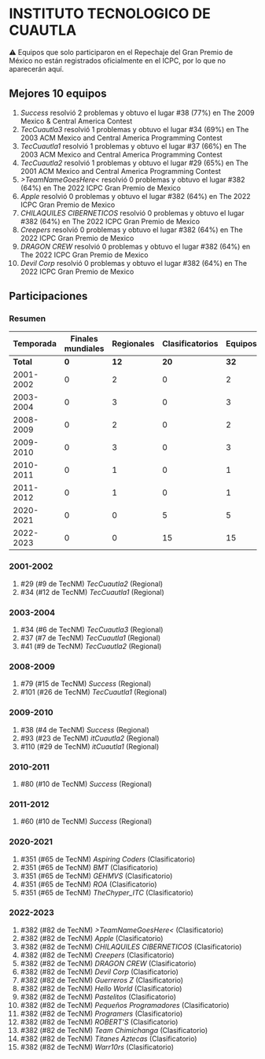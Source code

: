 ---
---

# INSTITUTO TECNOLOGICO DE CUAUTLA

:warning: Equipos que solo participaron en el Repechaje del Gran Premio de México no están registrados oficialmente en el ICPC, por lo que no aparecerán aquí.

## Mejores 10 equipos

1. _Success_ resolvió 2 problemas y obtuvo el lugar #38 (77%) en The 2009 Mexico & Central America Contest
1. _TecCuautla3_ resolvió 1 problemas y obtuvo el lugar #34 (69%) en The 2003 ACM Mexico and Central America Programming Contest
1. _TecCuautla1_ resolvió 1 problemas y obtuvo el lugar #37 (66%) en The 2003 ACM Mexico and Central America Programming Contest
1. _TecCuautla2_ resolvió 1 problemas y obtuvo el lugar #29 (65%) en The 2001 ACM Mexico and Central America Programming Contest
1. _>TeamNameGoesHere<_ resolvió 0 problemas y obtuvo el lugar #382 (64%) en The 2022 ICPC Gran Premio de Mexico
1. _Apple_ resolvió 0 problemas y obtuvo el lugar #382 (64%) en The 2022 ICPC Gran Premio de Mexico
1. _CHILAQUILES CIBERNETICOS_ resolvió 0 problemas y obtuvo el lugar #382 (64%) en The 2022 ICPC Gran Premio de Mexico
1. _Creepers_ resolvió 0 problemas y obtuvo el lugar #382 (64%) en The 2022 ICPC Gran Premio de Mexico
1. _DRAGON CREW_ resolvió 0 problemas y obtuvo el lugar #382 (64%) en The 2022 ICPC Gran Premio de Mexico
1. _Devil Corp_ resolvió 0 problemas y obtuvo el lugar #382 (64%) en The 2022 ICPC Gran Premio de Mexico

## Participaciones

### Resumen

| Temporada | Finales mundiales | Regionales | Clasificatorios | Equipos |
| --- | --- | --- | --- | --- |
| **Total** | **0** | **12** | **20** | **32** |
| 2001-2002 | 0 | 2 | 0 | 2 |
| 2003-2004 | 0 | 3 | 0 | 3 |
| 2008-2009 | 0 | 2 | 0 | 2 |
| 2009-2010 | 0 | 3 | 0 | 3 |
| 2010-2011 | 0 | 1 | 0 | 1 |
| 2011-2012 | 0 | 1 | 0 | 1 |
| 2020-2021 | 0 | 0 | 5 | 5 |
| 2022-2023 | 0 | 0 | 15 | 15 |

### 2001-2002

1. #29 (#9 de TecNM) _TecCuautla2_ (Regional)
1. #34 (#12 de TecNM) _TecCuautla1_ (Regional)

### 2003-2004

1. #34 (#6 de TecNM) _TecCuautla3_ (Regional)
1. #37 (#7 de TecNM) _TecCuautla1_ (Regional)
1. #41 (#9 de TecNM) _TecCuautla2_ (Regional)

### 2008-2009

1. #79 (#15 de TecNM) _Success_ (Regional)
1. #101 (#26 de TecNM) _TecCuautla1_ (Regional)

### 2009-2010

1. #38 (#4 de TecNM) _Success_ (Regional)
1. #93 (#23 de TecNM) _itCuautla2_ (Regional)
1. #110 (#29 de TecNM) _itCuautla1_ (Regional)

### 2010-2011

1. #80 (#10 de TecNM) _Success_ (Regional)

### 2011-2012

1. #60 (#10 de TecNM) _Success_ (Regional)

### 2020-2021

1. #351 (#65 de TecNM) _Aspiring Coders_ (Clasificatorio)
1. #351 (#65 de TecNM) _BMT_ (Clasificatorio)
1. #351 (#65 de TecNM) _GEHMVS_ (Clasificatorio)
1. #351 (#65 de TecNM) _ROA_ (Clasificatorio)
1. #351 (#65 de TecNM) _TheChyper_ITC_ (Clasificatorio)

### 2022-2023

1. #382 (#82 de TecNM) _>TeamNameGoesHere<_ (Clasificatorio)
1. #382 (#82 de TecNM) _Apple_ (Clasificatorio)
1. #382 (#82 de TecNM) _CHILAQUILES CIBERNETICOS_ (Clasificatorio)
1. #382 (#82 de TecNM) _Creepers_ (Clasificatorio)
1. #382 (#82 de TecNM) _DRAGON CREW_ (Clasificatorio)
1. #382 (#82 de TecNM) _Devil Corp_ (Clasificatorio)
1. #382 (#82 de TecNM) _Guerreros Z_ (Clasificatorio)
1. #382 (#82 de TecNM) _Hello World_ (Clasificatorio)
1. #382 (#82 de TecNM) _Pastelitos_ (Clasificatorio)
1. #382 (#82 de TecNM) _Pequeños Programadores_ (Clasificatorio)
1. #382 (#82 de TecNM) _Programers_ (Clasificatorio)
1. #382 (#82 de TecNM) _ROBERT'S_ (Clasificatorio)
1. #382 (#82 de TecNM) _Team Chimichanga_ (Clasificatorio)
1. #382 (#82 de TecNM) _Titanes Aztecas_ (Clasificatorio)
1. #382 (#82 de TecNM) _Warr10rs_ (Clasificatorio)



